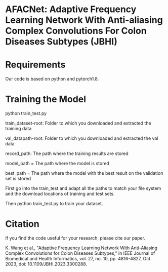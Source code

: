 # AFACNet: Adaptive Frequency Learning Network With Anti-aliasing Complex Convolutions For Colon Diseases Subtypes (JBHI)

# Requirements
Our code is based on python and pytorch1.8.

# Training the Model
python train_test.py

train_dataset-root: Folder to which you downloaded and extracted the training data

val_datapath-root: Folder to which you downloaded and extracted the val data

record_path: The path where the training results are stored

model_path = The path where the model is stored

best_path = The path where the model with the best result on the validation set is stored

First go into the train_test and adapt all the paths to match your file system and the download locations of training and test sets.

Then python train_test.py to train your dataset.

# Citation

If you find the code useful for your research, please cite our paper.

K. Wang et al., "Adaptive Frequency Learning Network With Anti-Aliasing Complex Convolutions for Colon Diseases Subtypes," in IEEE Journal of Biomedical and Health Informatics, vol. 27, no. 10, pp. 4816-4827, Oct. 2023, doi: 10.1109/JBHI.2023.3300288.




